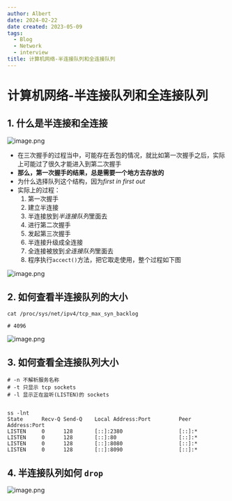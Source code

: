 ```yaml
---
author: Albert
date: 2024-02-22
date created: 2023-05-09
tags:
  - Blog
  - Network
  - interview
title: 计算机网络-半连接队列和全连接队列
---
```


# 计算机网络-半连接队列和全连接队列

## 1. 什么是半连接和全连接

![image.png](https://img-20221128.oss-cn-shanghai.aliyuncs.com/img-2022-11/20230423161625.png)

- 在三次握手的过程当中，可能存在丢包的情况，就比如第一次握手之后，实际上可能过了很久才能进入到第二次握手
- **那么，第一次握手的结果，总是需要一个地方去存放的**
- 为什么选择队列这个结构，因为*first in first out*
- 实际上的过程：
  1. 第一次握手
  2. 建立半连接
  3. 半连接放到*半连接队列*里面去
  4. 进行第二次握手
  5. 发起第三次握手
  6. 半连接升级成全连接
  7. 全连接被放到*全连接队列*里面去
  8. 程序执行`accect()`方法，把它取走使用，整个过程如下图

![image.png](https://img-20221128.oss-cn-shanghai.aliyuncs.com/img-2022-11/20230423162410.png)

## 2. 如何查看半连接队列的大小

```shell
cat /proc/sys/net/ipv4/tcp_max_syn_backlog

# 4096
```

![image.png](https://img-20221128.oss-cn-shanghai.aliyuncs.com/img-2023-05/20231201144600.png)

## 3. 如何查看全连接队列大小

```shell
# -n 不解析服务名称
# -t 只显示 tcp sockets
# -l 显示正在监听(LISTEN)的 sockets


ss -lnt
State      Recv-Q Send-Q    Local Address:Port         Peer Address:Port
LISTEN     0      128       [::]:2380                  [::]:*
LISTEN     0      128       [::]:80                    [::]:*
LISTEN     0      128       [::]:8080                  [::]:*
LISTEN     0      128       [::]:8090                  [::]:*
```

## 4. 半连接队列如何 `drop`

![image.png](https://img-20221128.oss-cn-shanghai.aliyuncs.com/img-2023-05/20231201144805.png)
